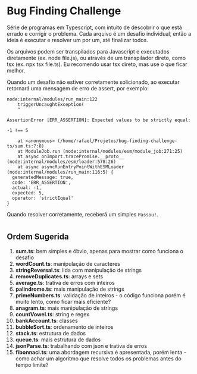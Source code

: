 # Bug Finding Challenge

Série de programas em Typescript, com intuito de descobrir o que está errado e corrigir o problema. Cada arquivo é um desafio individual, então a ideia é executar e resolver um por um, até finalizar todos. 

Os arquivos podem ser transpilados para Javascript e executados diretamente (ex. node file.js), ou através de um transpilador direto, como tsx (ex. npx tsx file.ts). Eu recomendo usar tsx direto, mas use o que ficar melhor.

Quando um desafio não estiver corretamente solicionado, ao executar retornará uma mensagem de erro de assert, por exemplo:

```
node:internal/modules/run_main:122
    triggerUncaughtException(
    ^

AssertionError [ERR_ASSERTION]: Expected values to be strictly equal:

-1 !== 5

    at <anonymous> (/home/rafael/Projetos/bug-finding-challenge-ts/sum.ts:7:8)
    at ModuleJob.run (node:internal/modules/esm/module_job:271:25)
    at async onImport.tracePromise.__proto__ (node:internal/modules/esm/loader:578:26)
    at async asyncRunEntryPointWithESMLoader (node:internal/modules/run_main:116:5) {
  generatedMessage: true,
  code: 'ERR_ASSERTION',
  actual: -1,
  expected: 5,
  operator: 'strictEqual'
}
```

Quando resolver corretamente, receberá um simples ```Passou!```.

#

## Ordem Sugerida

1. **sum.ts**: bem simples e óbvio, apenas para mostrar como funciona o desafio
2. **wordCount.ts**: manipulação de caracteres
3. **stringReversal.ts**: lida com manipulação de strings
4. **removeDuplicates.ts**: arrays e sets
5. **average.ts**: trativa de erros com inteiros
6. **palindrome.ts**: mais manipulação de strings
7. **primeNumbers.ts**: validação de inteiros - o código funciona porém é muito lento, como ficar mais eficiente?
8. **anagram.ts**: mais manipulação de strings
9. **countVowel.ts**: string e regex
10. **bankAccount.ts**: classes
11. **bubbleSort.ts**: ordenamento de inteiros
12. **stack.ts**: estrutura de dados
13. **queue.ts**: mais estrutura de dados
14. **jsonParse.ts**: trabalhando com json e trativa de erros
15. **fibonnaci.ts**: uma abordagem recursiva é apresentada, porém lenta - como achar um algoritmo que resolve todos os problemas antes do tempo limite?